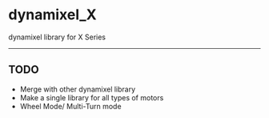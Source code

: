 # dynamixel_X
dynamixel library for X Series

---

## TODO
+ Merge with other dynamixel library
+ Make a single library for all types of motors
+ Wheel Mode/ Multi-Turn mode
